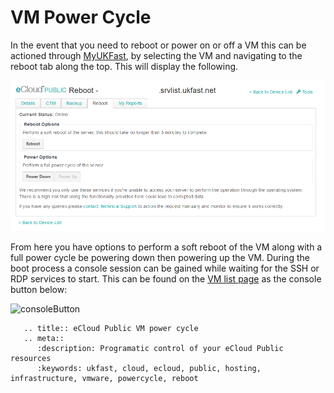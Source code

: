 # VM Power Cycle

In the event that you need to reboot or power on or off a VM this can be actioned through [MyUKFast](https://portal.ans.co.uk/ecloud-public), by selecting the VM and navigating to the reboot tab along the top. This will display the following.

![vmReboot](files/vmReboot.png)

From here you have options to perform a soft reboot of the VM along with a full power cycle be powering down then powering up the VM. During the boot process a console session can be gained while waiting for the SSH or RDP services to start. This can be found on the [VM list page](https://portal.ans.co.uk/ecloud-public) as the console button below:

![consoleButton](/ecloud/files/consoleButton.png)

```eval_rst
   .. title:: eCloud Public VM power cycle
   .. meta::
      :description: Programatic control of your eCloud Public resources
      :keywords: ukfast, cloud, ecloud, public, hosting, infrastructure, vmware, powercycle, reboot
```
